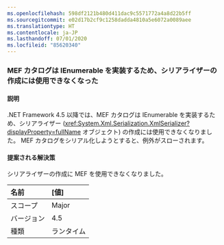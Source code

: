 ```yaml
---
ms.openlocfilehash: 598df2121b480d411dac9c5571772a4a8d22b5ff
ms.sourcegitcommit: e02d17b2cf9c1258dadda4810a5e6072a0089aee
ms.translationtype: HT
ms.contentlocale: ja-JP
ms.lasthandoff: 07/01/2020
ms.locfileid: "85620340"
---
```

### <a name="mef-catalogs-implement-ienumerable-and-therefore-can-no-longer-be-used-to-create-a-serializer"></a>MEF カタログは IEnumerable を実装するため、シリアライザーの作成には使用できなくなった

#### <a name="details"></a>説明

.NET Framework 4.5 以降では、MEF カタログは IEnumerable を実装するため、シリアライザー (<xref:System.Xml.Serialization.XmlSerializer?displayProperty=fullName> オブジェクト) の作成には使用できなくなりました。 MEF カタログをシリアル化しようとすると、例外がスローされます。

#### <a name="suggestion"></a>提案される解決策

シリアライザーの作成に MEF を使用できなくなりました。

| 名前    | [値]       |
|:--------|:------------|
| スコープ   |Major|
|バージョン|4.5|
|種類|ランタイム|
